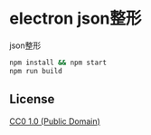 # electron json整形

json整形

```bash
npm install && npm start
npm run build
```
## License

[CC0 1.0 (Public Domain)](LICENSE.md)
